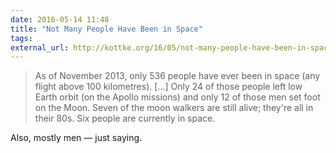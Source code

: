 ```yaml
---
date: 2016-05-14 11:48
title: "Not Many People Have Been in Space"
tags:
external_url: http://kottke.org/16/05/not-many-people-have-been-in-space
---
```


>As of November 2013, only 536 people have ever been in space (any flight above 100 kilometres). […] Only 24 of those people left low Earth orbit (on the Apollo missions) and only 12 of those men set foot on the Moon. Seven of the moon walkers are still alive; they're all in their 80s. Six people are currently in space.

Also, mostly men — just saying.
